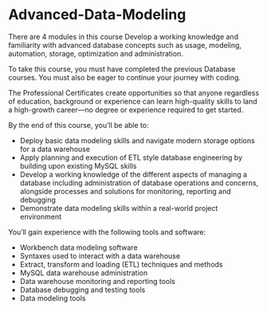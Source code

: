# Advanced-Data-Modeling
There are 4 modules in this course
Develop a working knowledge and familiarity with advanced database concepts such as usage, modeling, automation, storage, optimization and administration.  

To take this course, you must have completed the previous Database courses. You must also be eager to continue your journey with coding.

The Professional Certificates create opportunities so that anyone regardless of education, background or experience can learn high-quality skills to land a high-growth career—no degree or experience required to get started. 
 
By the end of this course, you’ll be able to:  
 
- Deploy basic data modeling skills and navigate modern storage options for a data warehouse 
- Apply planning and execution of ETL style database engineering by building upon existing MySQL skills 
- Develop a working knowledge of the different aspects of managing a database including administration of database operations and concerns, alongside processes and solutions for monitoring, reporting and debugging  
- Demonstrate data modeling skills within a real-world project environment 
 
You’ll gain experience with the following tools and software: 
 
- Workbench data modeling software 
- Syntaxes used to interact with a data warehouse 
- Extract, transform and loading (ETL) techniques and methods 
- MySQL data warehouse administration 
- Data warehouse monitoring and reporting tools 
- Database debugging and testing tools 
- Data modeling tools
